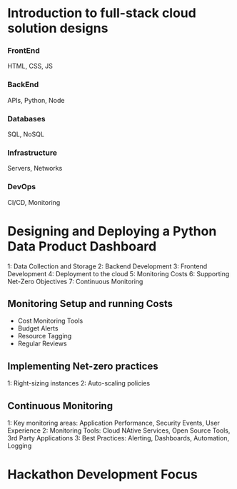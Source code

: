 # Introduction to full-stack cloud solution designs

### FrontEnd
HTML, CSS, JS
### BackEnd
APIs, Python, Node
### Databases
SQL, NoSQL
### Infrastructure
Servers, Networks
### DevOps
CI/CD, Monitoring


# Designing and Deploying a Python Data Product Dashboard
1: Data Collection and Storage
2: Backend Development
3: Frontend Development
4: Deployment to the cloud
5: Monitoring Costs
6: Supporting Net-Zero Objectives
7: Continuous Monitoring

## Monitoring Setup and running Costs
- Cost Monitoring Tools
- Budget Alerts
- Resource Tagging
- Regular Reviews

## Implementing Net-zero practices
1: Right-sizing instances
2: Auto-scaling policies

## Continuous Monitoring
1: Key monitoring areas: Application Performance, Security Events, User Experience
2: Monitoring Tools: Cloud NAtive Services, Open Source Tools, 3rd Party Applications
3: Best Practices: Alerting, Dashboards, Automation, Logging



# Hackathon Development Focus


